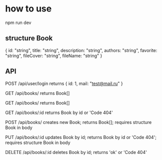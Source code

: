 # how to use

npm run dev

## structure Book

{
  id: "string",
  title: "string",
  description: "string",
  authors: "string",
  favorite: "string",
  fileCover: "string",
  fileName: "string"
}

## API

POST    /api/user/login
  returns { id: 1, mail: "test@mail.ru" }

GET     /api/books/
  returns Book[]

GET     /api/books/
  returns Book[]

GET     /api/books/:id
  returns Book by id or 'Code 404'

POST    /api/books/
  creates new Book; returns Book[]; requires structure Book in body

PUT     /api/books/:id
  updates Book by id; returns Book by id or 'Code 404'; requires structure Book in body

DELETE  /api/books/:id
  deletes Book by id; returns 'ok' or 'Code 404'
